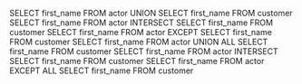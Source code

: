 SELECT first_name FROM actor UNION SELECT first_name FROM customer 
SELECT first_name FROM actor INTERSECT SELECT first_name FROM customer 
SELECT first_name FROM actor EXCEPT SELECT first_name FROM customer
SELECT first_name FROM actor UNION ALL SELECT first_name FROM customer 
SELECT first_name FROM actor INTERSECT SELECT first_name FROM customer 
SELECT first_name FROM actor EXCEPT ALL SELECT first_name FROM customer 
